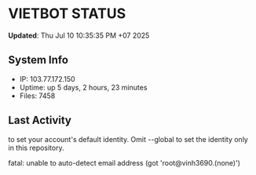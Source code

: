 # VIETBOT STATUS
**Updated**: Thu Jul 10 10:35:35 PM +07 2025

## System Info
- IP: 103.77.172.150
- Uptime: up 5 days, 2 hours, 23 minutes
- Files: 7458

## Last Activity

to set your account's default identity.
Omit --global to set the identity only in this repository.

fatal: unable to auto-detect email address (got 'root@vinh3690.(none)')
